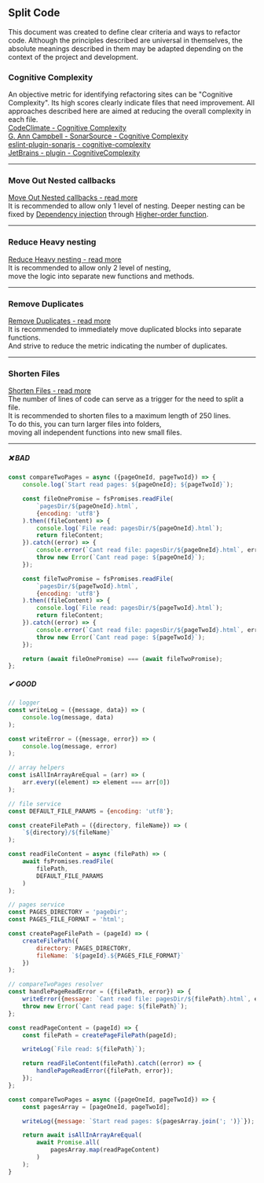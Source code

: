 ## Split Code

This document was created to define clear criteria and ways to refactor code.
Although the principles described are universal in themselves, the absolute meanings described in them may be adapted
depending on the context of the project and development.

### Cognitive Complexity
An objective metric for identifying refactoring sites can be "Cognitive Complexity".
Its high scores clearly indicate files that need improvement.
All approaches described here are aimed at reducing the overall complexity in each file.  
[CodeClimate - Cognitive Complexity](https://docs.codeclimate.com/docs/cognitive-complexity)  
[G. Ann Campbell - SonarSource - Cognitive Complexity](https://www.sonarsource.com/docs/CognitiveComplexity.pdf)  
[eslint-plugin-sonarjs - cognitive-complexity](https://github.com/SonarSource/eslint-plugin-sonarjs/blob/master/docs/rules/cognitive-complexity.md)  
[JetBrains - plugin - CognitiveComplexity](https://plugins.jetbrains.com/plugin/12024-cognitivecomplexity)

---

### Move Out Nested callbacks

[Move Out Nested callbacks - read more](./moveOutNestedCallbacks.md)  
It is recommended to allow only 1 level of nesting.
Deeper nesting can be fixed by
[Dependency injection](https://en.wikipedia.org/wiki/Dependency_injection) through
[Higher-order function](https://en.wikipedia.org/wiki/Higher-order_function#JavaScript).

---

### Reduce Heavy nesting

[Reduce Heavy nesting - read more](./reduceHeavyNesting.md)  
It is recommended to allow only 2 level of nesting,  
move the logic into separate new functions and methods.

---

### Remove Duplicates

[Remove Duplicates - read more](./removeDuplicates.md)  
It is recommended to immediately move duplicated blocks into separate functions.  
And strive to reduce the metric indicating the number of duplicates.

---

### Shorten Files

[Shorten Files - read more](./shortenFiles.md)  
The number of lines of code can serve as a trigger for the need to split a file.  
It is recommended to shorten files to a maximum length of 250 lines.  
To do this, you can turn larger files into folders,  
moving all independent functions into new small files.

---

##### ❌ BAD

```javascript
const compareTwoPages = async ({pageOneId, pageTwoId}) => {
    console.log(`Start read pages: ${pageOneId}; ${pageTwoId}`);

    const fileOnePromise = fsPromises.readFile(
        `pagesDir/${pageOneId}.html`,
        {encoding: 'utf8'}
    ).then((fileContent) => {
        console.log(`File read: pagesDir/${pageOneId}.html`);
        return fileContent;
    }).catch((error) => {
        console.error(`Cant read file: pagesDir/${pageOneId}.html`, error)
        throw new Error(`Cant read page: ${pageOneId}`);
    });

    const fileTwoPromise = fsPromises.readFile(
        `pagesDir/${pageTwoId}.html`,
        {encoding: 'utf8'}
    ).then((fileContent) => {
        console.log(`File read: pagesDir/${pageTwoId}.html`);
        return fileContent;
    }).catch((error) => {
        console.error(`Cant read file: pagesDir/${pageTwoId}.html`, error)
        throw new Error(`Cant read page: ${pageTwoId}`);
    });

    return (await fileOnePromise) === (await fileTwoPromise);
};

```

##### ✔ GOOD

```javascript
// logger
const writeLog = ({message, data}) => (
    console.log(message, data)
);

const writeError = ({message, error}) => (
    console.log(message, error)
);
```

```javascript
// array helpers
const isAllInArrayAreEqual = (arr) => (
    arr.every((element) => element === arr[0])
);
```

```javascript
// file service
const DEFAULT_FILE_PARAMS = {encoding: 'utf8'};

const createFilePath = ({directory, fileName}) => (
    `${directory}/${fileName}`
);

const readFileContent = async (filePath) => (
    await fsPromises.readFile(
        filePath,
        DEFAULT_FILE_PARAMS
    )
);
````

```javascript
// pages service
const PAGES_DIRECTORY = 'pageDir';
const PAGES_FILE_FORMAT = 'html';

const createPageFilePath = (pageId) => (
    createFilePath({
        directory: PAGES_DIRECTORY,
        fileName: `${pageId}.${PAGES_FILE_FORMAT}`
    })
);
```

```javascript
// compareTwoPages resolver
const handlePageReadError = ({filePath, error}) => {
    writeError({message: `Cant read file: pagesDir/${filePath}.html`, error})
    throw new Error(`Cant read page: ${filePath}`);
};

const readPageContent = (pageId) => {
    const filePath = createPageFilePath(pageId);

    writeLog(`File read: ${filePath}`);

    return readFileContent(filePath).catch((error) => {
        handlePageReadError({filePath, error});
    });
};

const compareTwoPages = async ({pageOneId, pageTwoId}) => {
    const pagesArray = [pageOneId, pageTwoId];

    writeLog({message: `Start read pages: ${pagesArray.join('; ')}`});

    return await isAllInArrayAreEqual(
        await Promise.all(
            pagesArray.map(readPageContent)
        )
    );
}
```

